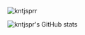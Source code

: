 <!--- [![Readme Card](https://github-readme-stats.vercel.app/api/pin/?username=anuraghazra&repo=github-readme-stats)](https://github.com/anuraghazra/github-readme-stats)-->
                                                                    
<p align="left"> <img src="https://komarev.com/ghpvc/?username=kntjsprr&label=Profile%20views&color=0e75b6&style=flat" alt="kntjsprr" /> </p>

![kntjspr's GitHub stats](https://github-readme-stats.vercel.app/api?username=kntjspr&show_icons=true&theme=radical)
